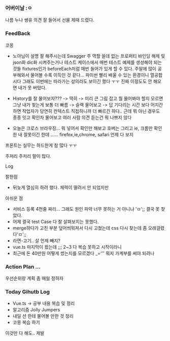 ### 어버이날 :ㅇ 

나름 누나 쌩유 의견 잘 들어서 선물 제때 드렸다.

### FeedBack 

코몽
* 노아님이 설명 잘 해주시는데 Swagger 주 역할 쓸데 없는 프로퍼티 바인딩 해제 및 json화 dic화 시켜주는거나 테스트 케이스에서 매번 테스트 예제를 생성해야 되는 것들 fixtures인가 beforeEach처럼 매번 들어가 있게 할 수 있다. 
주말에 많이 공부해와서 물어볼 수록 이득인 것 같다... 파이썬 빨리 배울 수 있는 환경이니 열공합시다
그래도 이번에는 따라가는 성의라도 보이긴 했다 ㅜㅜ 
진짜 이정도도 안 해오면 내가 못 버텼다.

* History를 잘 물어보자??? -> 딱히 -> 미리 큰 그림 잡고 뭘 물어봐야 할지 모르면 
그냥 내가 찾는게 보통 더 빠름 -> 슬랙 물어보고 -> 답 기다리는 시간 보다 
어지간하면 작업자가 당연히 컨텍스트 직접하니까 더 빠르긴 하다.. 근데 뭐 아닌 경우도 종종 잇고  확인차 물어보고 여러 사람 의견 듣는건 뭐 나쁘지 않다 
* 오늘은 크로스 브라우징... 뭐 넣어서 확인만 해보고 호버는 그리고 ie, 크롬만 확인한 내 잘못이긴 한데 ...... 
firefox,ie,chrome, safari 언제 다 보지 

프론트는 실무는 하드한게 참 많다 ㅜㅜ 

주저리 주저리 말이 많다. 

Log 

잘한점 

- 뒤늦게 열심히 하려 했다. 체력이 딸려서 안 되었지만 


아쉬운 점

- 서비스 등록 4천줄 짜리... 그래도 원인 파악 너무 못하는 거 아니냐 'ㅁ';; 결국 못 찾았다.
- 어제 결국 test Case 다 잘 살펴보지는 못했다.
- merge하다가 고친 부분 덮어씌워져서 다시 고쳤는데 css 다시 찾는데 좀 오래걸렸다'ㅁ';; 
- 라면-고기.. 살 언제 빼지?
- vue.ts 마지막이 왔는데 ;;; 2~3 다 복습 못하고 시작이라니 
- 최근에 돈 40만원 어떻게 썼는지를 모르겠다 _='''
뭐지 가계부를 써야 되려나 

### Action Plan ...

우선순위랑 계획 좀 매일 정하자 



### Today Gihutb Log 

- Vue.ts -> 공부 내용 복습 및 정리 
- 알고리즘 Jolly Jumpers
- 내일 션 한테 물어볼 만한 것 정리 
- 코몽 복습 하기 

이것만 다 해도.. 제발 


